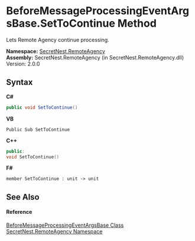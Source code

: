 # BeforeMessageProcessingEventArgsBase.SetToContinue Method 
 

Lets Remote Agency continue processing.

**Namespace:**&nbsp;<a href="N_SecretNest_RemoteAgency">SecretNest.RemoteAgency</a><br />**Assembly:**&nbsp;SecretNest.RemoteAgency (in SecretNest.RemoteAgency.dll) Version: 2.0.0

## Syntax

**C#**<br />
``` C#
public void SetToContinue()
```

**VB**<br />
``` VB
Public Sub SetToContinue
```

**C++**<br />
``` C++
public:
void SetToContinue()
```

**F#**<br />
``` F#
member SetToContinue : unit -> unit 

```


## See Also


#### Reference
<a href="T_SecretNest_RemoteAgency_BeforeMessageProcessingEventArgsBase">BeforeMessageProcessingEventArgsBase Class</a><br /><a href="N_SecretNest_RemoteAgency">SecretNest.RemoteAgency Namespace</a><br />